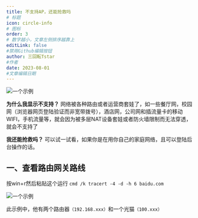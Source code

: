 ```yaml
---
title: 不支持AP，还能抢救吗
# 标题
icon: circle-info
# 图标
order: 3
# 数字越小，文章左侧排序越靠上
editLink: false
#禁用Github编辑按钮
author: 三回転Tstar
#作者
date: 2023-08-01
#文章编辑日期
---
```


![一个示例](https://img.514.live/img/202308011712361.png)

**为什么我显示不支持？**
网络被各种路由或者运营商套娃了，如一些餐厅网，校园网（浏览器网页登陆验证而非宽带拨号），酒店网，公司网和插流量卡的移动WIFI，手机流量等，就会因为被多层NAT设备套娃或者防火墙限制而无法穿透，就会不支持了

**我还能抢救吗？**
可以试一试看，如果你是在用你自己的家庭网络，且可以登陆后台操作的话。

## **一、查看路由网关路线**
按win+r然后粘贴这个运行 
 ```cmd /k tracert -4 -d -h 6 baidu.com```

![一个示例](https://img.514.live/img/202308011715468.png)

此示例中，他有两个路由器`（192.168.xxx）`和一个光猫`（100.xxx）`



